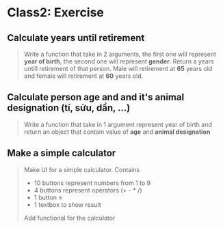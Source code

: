 # Class2: Exercise

## Calculate years until retirement
> Write a function that take in 2 arguments, the first one will represent **year of birth**, the second one will represent **gender**. Return a years untill retirement of that person. Male will retirement at **65** years old and female will retirement at **60** years old.

## Calculate person age and and it's animal designation (tí, sửu, dần, ...)
> Write a function that take in 1 argument represent year of birth and return an object that contain value of **age** and **animal designation**

## Make a simple calculator
> Make UI for a simple calculator. Contains 
>
> - 10 buttons represent numbers from 1 to 9
> - 4 buttons represent operators (+ - * /)
> - 1 button **=**
> - 1 textbox to show result
>
> Add functional for the calculator